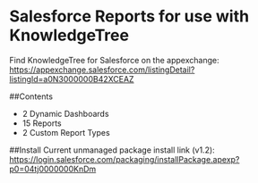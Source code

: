 # Salesforce Reports for use with KnowledgeTree
Find KnowledgeTree for Salesforce on the appexchange: https://appexchange.salesforce.com/listingDetail?listingId=a0N3000000B42XCEAZ

##Contents
* 2 Dynamic Dashboards
* 15 Reports
* 2 Custom Report Types

##Install
Current unmanaged package install link (v1.2): https://login.salesforce.com/packaging/installPackage.apexp?p0=04tj0000000KnDm
